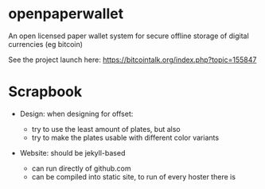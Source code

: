 openpaperwallet
===============

An open licensed paper wallet system for secure offline storage of digital currencies (eg bitcoin)

See the project launch here:
https://bitcointalk.org/index.php?topic=155847

# Scrapbook

- Design: when designing for offset:
    - try to use the least amount of plates, but also
    - try to make the plates usable with different color variants

- Website: should be jekyll-based
    - can run directly of github.com
    - can be compiled into static site, to run of every hoster there is

